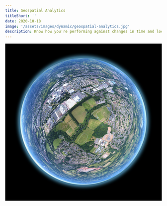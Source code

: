 ```yaml
---
title: Geospatial Analytics
titleShort: ''
date: 2020-10-18
image: '/assets/images/dynamic/geospatial-analytics.jpg'
description: Know how you're performing against changes in time and location and visualise your data with meaningful maps
---
```


![Photo of Geospatial Analytics](/assets/images/dynamic/geospatial-analytics.jpg)
